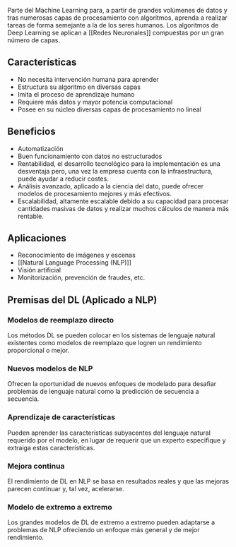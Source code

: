 Parte del Machine Learning para, a partir de grandes volúmenes de datos y tras numerosas capas de procesamiento con algoritmos, aprenda a realizar tareas de forma semejante
a la de los seres humanos. Los algoritmos de Deep Learning se aplican a [[Redes Neuronales]] compuestas por un gran número de capas.

## Características

- No necesita intervención humana para aprender
- Estructura su algoritmo en diversas capas
- Imita el proceso de aprendizaje humano
- Requiere más datos y mayor potencia computacional
- Posee en su núcleo diversas capas de procesamiento no lineal

## Beneficios

- Automatización
- Buen funcionamiento con datos no estructurados
- Rentabilidad, el desarrollo tecnológico para la implementación es una desventaja pero, una vez la empresa cuenta con la infraestructura, puede ayudar a reducir costes.
- Análisis avanzado, aplicado a la ciencia del dato, puede ofrecer modelos de procesamiento mejores y más efectivos.
- Escalabilidad, altamente escalable debido a su capacidad para procesar cantidades masivas de datos y realizar muchos cálculos de manera más rentable.

## Aplicaciones

- Reconocimiento de imágenes y escenas
- [[Natural Language Processing (NLP)]]
- Visión artificial
- Monitorización, prevención de fraudes, etc.

## Premisas del DL (Aplicado a NLP)

### Modelos de reemplazo directo

Los métodos DL se pueden colocar en los sistemas de lenguaje natural existentes como modelos de reemplazo que logren un rendimiento proporcional o mejor.

### Nuevos modelos de NLP

Ofrecen la oportunidad de nuevos enfoques de modelado para desafiar problemas de lenguaje natural como la predicción de secuencia a secuencia.

### Aprendizaje de características

Pueden aprender las características subyacentes del lenguaje natural requerido por el modelo, en lugar de requerir que un experto especifique y extraiga estas características.

### Mejora continua

El rendimiento de DL en NLP se basa en resultados reales y que las mejoras parecen continuar y, tal vez, acelerarse.

### Modelo de extremo a extremo

Los grandes modelos de DL de extremo a extremo pueden adaptarse a problemas de NLP ofreciendo un enfoque más general y de mejor rendimiento.
